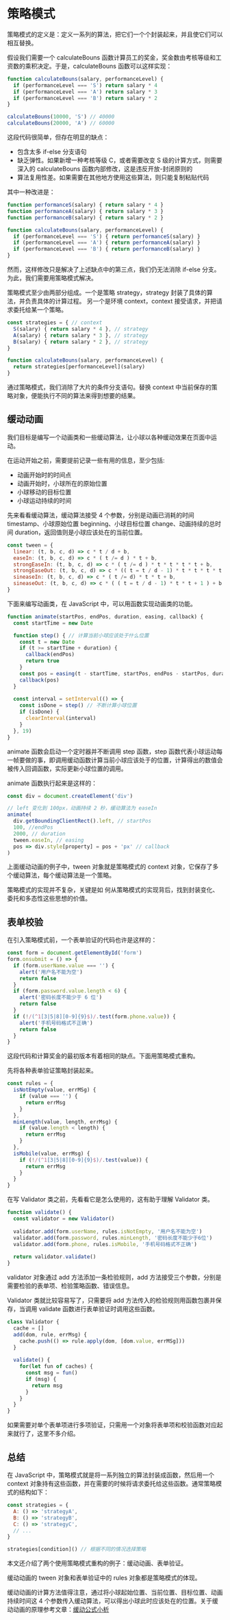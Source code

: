 # 策略模式

策略模式的定义是：定义一系列的算法，把它们一个个封装起来，并且使它们可以相互替换。

假设我们需要一个 calculateBouns 函数计算员工的奖金，奖金数由考核等级和工资数的乘积决定。于是，calculateBouns 函数可以这样实现：

```javascript
function calculateBouns(salary, performanceLevel) {
  if (performanceLevel === 'S') return salary * 4
  if (performanceLevel === 'A') return salary * 3
  if (performanceLevel === 'B') return salary * 2
}

calculateBouns(10000, 'S') // 40000
calculateBouns(20000, 'A') // 60000
```

这段代码很简单，但存在明显的缺点：

* 包含太多 if-else 分支语句
* 缺乏弹性。如果新增一种考核等级 C，或者需要改变 S 级的计算方式，则需要深入的 calculateBouns 函数内部修改，这是违反开放-封闭原则的
* 算法复用性差。如果需要在其他地方使用这些算法，则只能复制粘贴代码

其中一种改进是：

```javascript
function performanceS(salary) { return salary * 4 }
function performanceA(salary) { return salary * 3 }
function performanceB(salary) { return salary * 2 }

function calculateBouns(salary, performanceLevel) {
  if (performanceLevel === 'S') { return performanceS(salary) }
  if (performanceLevel === 'A') { return performanceA(salary) }
  if (performanceLevel === 'B') { return performanceB(salary) }
}
```

然而，这样修改只是解决了上述缺点中的第三点，我们仍无法消除 if-else 分支。为此，我们需要用策略模式解决。

策略模式至少由两部分组成。一个是策略 strategy，strategy 封装了具体的算法，并负责具体的计算过程。 另一个是环境 context，context 接受请求，并把请求委托给某一个策略。

```javascript
const strategies = { // context
  S(salary) { return salary * 4 }, // strategy
  A(salary) { return salary * 3 }, // strategy
  B(salary) { return salary * 2 }, // strategy
}

function calculateBouns(salary, performanceLevel) {
  return strategies[performanceLevel](salary)
}
```

通过策略模式，我们消除了大片的条件分支语句。替换 context 中当前保存的策略对象，便能执行不同的算法来得到想要的结果。

## 缓动动画

我们目标是编写一个动画类和一些缓动算法，让小球以各种缓动效果在页面中运动。 

在运动开始之前，需要提前记录一些有用的信息，至少包括:

* 动画开始时的时间点
* 动画开始时，小球所在的原始位置
* 小球移动的目标位置
* 小球运动持续的时间

先来看看缓动算法，缓动算法接受 4 个参数，分别是动画已消耗的时间 timestamp、小球原始位置 beginning、小球目标位置 change、动画持续的总时间 duration，返回值则是小球应该处在的当前位置。

```javascript
const tween = {
  linear: (t, b, c, d) => c * t / d + b,
  easeIn: (t, b, c, d) => c * ( t /= d ) * t + b,
  strongEaseIn: (t, b, c, d) => c * ( t /= d ) * t * t * t * t + b,
  strongEaseOut: (t, b, c, d) => c * (( t = t / d - 1) * t * t * t * t + 1 ) + b,
  sineaseIn: (t, b, c, d) => c * ( t /= d) * t * t + b,
  sineaseOut: (t, b, c, d) => c * ( ( t = t / d - 1) * t * t + 1 ) + b,
}
```

下面来编写动画类，在 JavaScript 中，可以用函数实现动画类的功能。

```javascript
function animate(startPos, endPos, duration, easing, callback) {
  const startTime = new Date

  function step() { // 计算当前小球应该处于什么位置
    const t = new Date
    if (t >= startTime + duration) {
      callback(endPos)
      return true
    }
    const pos = easing(t - startTime, startPos, endPos - startPos, duration)
    callback(pos)
  }
  
  const interval = setInterval(() => {
    const isDone = step() // 不断计算小球位置
    if (isDone) {
      clearInterval(interval)
    }
  }, 19)
}
```

animate 函数会启动一个定时器并不断调用 step 函数，step 函数代表小球运动每一帧要做的事，即调用缓动函数计算当前小球应该处于的位置，计算得出的数值会被传入回调函数，实际更新小球位置的调用。

animate 函数执行起来是这样的：

```javascript
const div = document.createElement('div')

// left 变化到 100px，动画持续 2 秒，缓动算法为 easeIn 
animate(
  div.getBoundingClientRect().left, // startPos
  100, //endPos
  2000, // duration
  tween.easeIn, // easing
  pos => div.style[property] = pos + 'px' // callback
)
```

上面缓动动画的例子中，tween 对象就是策略模式的 context 对象，它保存了多个缓动算法，每个缓动算法是一个策略。

策略模式的实现并不复杂，关键是如 何从策略模式的实现背后，找到封装变化、委托和多态性这些思想的价值。

## 表单校验

在引入策略模式前，一个表单验证的代码也许是这样的：

```javascript
const form = document.getElementById('form')
form.onsubmit = () => {
  if (form.userName.value === '') {
    alert('用户名不能为空')
    return false
  }
  if (form.password.value.length < 6) {
    alert('密码长度不能少于 6 位')
    return false
  }
  if (!/(^1[3|5|8][0-9]{9}$)/.test(form.phone.value)) {
    alert('手机号码格式不正确')
    return false
  }
}
```

这段代码和计算奖金的最初版本有着相同的缺点。下面用策略模式重构。

先将各种表单验证策略封装起来。

```javascript
const rules = {
  isNotEmpty(value, errMSg) {
    if (value === '') {
      return errMsg    
    }
  },
  minLength(value, length, errMsg) {
    if (value.length < length) {
      return errMsg
    }
  },
  isMobile(value, errMsg) {
    if (!/(^1[3|5|8][0-9]{9}$)/.test(value)) {
      return errMsg
    }
  }
}
```

在写 Validator 类之前，先看看它是怎么使用的，这有助于理解 Validator 类。

```javascript
function validate() {
  const validator = new Validator()
  
  validator.add(form.userName, rules.isNotEmpty, '用户名不能为空')
  validator.add(form.password, rules.minLength, '密码长度不能少于6位')
  validator.add(form.phone, rules.isMobile, '手机号码格式不正确')
  
  return validator.validate()
}
```

validator 对象通过 add 方法添加一条检验规则，add 方法接受三个参数，分别是需要检验的表单项、检验策略函数、错误信息。

Validator 类就比较容易写了，只需要将 add 方法传入的检验规则用函数包裹并保存，当调用 validate 函数进行表单验证时调用这些函数。

```javascript
class Validator {
  cache = []
  add(dom, rule, errMsg) {
    cache.push(() => rule.apply(dom, [dom.value, errMSg]))
  }
  
  validate() {
    for(let fun of caches) {
      const msg = fun()
      if (msg) {
        return msg
      }
    }
  }
}
```

如果需要对单个表单项进行多项验证，只需用一个对象将表单项和校验函数对应起来就行了，这里不多介绍。

## 总结

在 JavaScript 中，策略模式就是将一系列独立的算法封装成函数，然后用一个 context 对象持有这些函数，并在需要的时候将请求委托给这些函数。通常策略模式的结构如下：

```javascript
const strategies = {
  A: () => 'strategyA',
  B: () => 'strategyB',
  C: () => 'strategyC',
  // ...
}

strategies[condition]() // 根据不同的情况选择策略
```

本文还介绍了两个使用策略模式重构的例子：缓动动画、表单验证。

缓动动画的 tween 对象和表单验证中的 rules 对象都是策略模式的体现。

缓动动画的计算方法值得注意，通过将小球起始位置、当前位置、目标位置、动画持续时间这 4 个参数传入缓动算法，可以得出小球此时应该处在的位置。关于缓动动画的原理参考文章：[缓动公式小析](https://juejin.cn/post/6915324526356070407)
